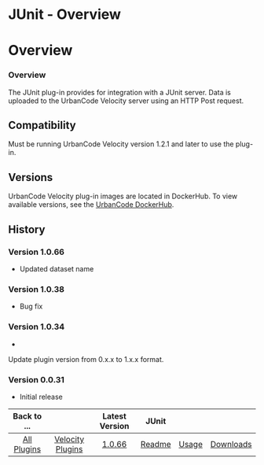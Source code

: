 
JUnit - Overview
================

# Overview


### Overview



The JUnit plug-in provides for integration with a JUnit server. Data is uploaded to the UrbanCode
Velocity server using an HTTP Post request.

Compatibility
-------------

Must be running UrbanCode Velocity version
1.2.1 and later to use the plug-in.

Versions
--------

UrbanCode Velocity plug-in images are located in DockerHub. To
view available versions, see the [UrbanCode DockerHub](https://hub.docker.com/r/urbancode/ucv-ext-junit/tags).


History
-------

### Version 1.0.66

* Updated dataset name

### Version 1.0.38

* Bug fix

### Version 1.0.34

*
Update plugin version from 0.x.x to 1.x.x format.

### Version 0.0.31

* Initial release


|Back to ...||Latest Version|JUnit |||
| :---: | :---: | :---: | :---: | :---: | :---: |
|[All Plugins](../../index.md)|[Velocity Plugins](../README.md)|[1.0.66](https://raw.githubusercontent.com/UrbanCode/IBM-UCV-PLUGINS/main/files/ucv-ext-junit/ucv-ext-junit-1.0.66.tar.zip)|[Readme](README.md)|[Usage](usage.md)|[Downloads](downloads.md)|
